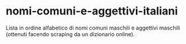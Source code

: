 # nomi-comuni-e-aggettivi-italiani
Lista in ordine alfabetico di nomi comuni maschili e aggettivi maschili (ottenuti facendo scraping da un dizionario online).
